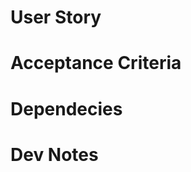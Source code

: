 <!--- Provide a general summary of the issue in the Title above -->
<!--- DELETE ALL COMMENTS BEFORE CREATING ISSUE -->

# User Story
<!-- Write a description of what the user should see and experience based on THIS ticket -->

# Acceptance Criteria
<!-- The Acceptance Criteria of a User Story consists of a set of Test Scenarios that are to be met to confirm that the software is working as expected. The Acceptance Criteria illustrates the scope of the individual ticket and expectations from the team and client. -->

<!-- The Acceptance Criteria is applicable to specific User Story. Acceptance Criteria of each User Story will be different based on the requirements of that User Story. -->

<!-- EXAMPLE -->
<!-- WHEN the user visits any page -->
<!-- THEN I should see a Bootstrap NavBar -->
<!-- AND there should be links to the other pages -->
<!-- AND the current page should be In Bold -->

# Dependecies
<!-- List out all of the dev work that needs to be completed for this ticket and what other tickets are impacted or blocking this ticket's start/finish -->

# Dev Notes
<!-- List out all of the dev work that needs to be completed for this ticket and what other tickets are impacted or blocking this ticket's start/finish -->
